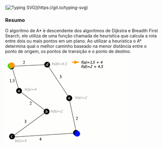 [![Typing SVG](https://readme-typing-svg.herokuapp.com?font=Ubuntu&size=30&color=CE5937&center=true&lines=Algoritmo+de+Path+Finding:+A*)](https://git.io/typing-svg)
<h3>Resumo</h3>
<p>O algoritmo de A*  ́e descendente dos algoritmos de Dijkstra e Breadth First Search, ele utiliza de uma função
chamada de heuristica que calcula a rota entre dois ou mais pontos em um plano. Ao utilizar a heuristica o A*
determina qual o melhor caminho baseado na menor distância entre o ponto de origem, os pontos de transição e
o ponto de destino.</p>
<img src="AstarExampleEn.gif">
